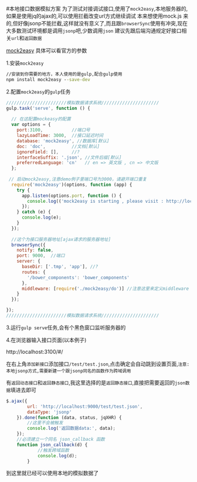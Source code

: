 #本地接口数据模拟方案
为了测试对接调试接口,使用了`mock2easy`,本地服务器的,如果是使用jq的ajax的,可以使用拦截改变url方式继续调试
本来想使用mock.js 来的,但好像jsonp不能拦截,这样就没有意义了,而且跟`browserSync`使用有冲突,现在大多数测试环境都是调用`jsonp`吧,少数调用`json`
建议先跟后端沟通规定好接口相关`url`和`返回数据`

[mock2easy](https://www.npmjs.com/package/mock2easy) 具体可以看官方的参数

1.安装`mock2easy`  
```cmd
//安装到你需要的地方，本人使用的是gulp,配合gulp使用
npm install mock2easy --save-dev
```
2.配置`mock2easy`的`gulp`任务
```javascript
///////////////////////模拟数据请求系统//////////////////////
gulp.task('serve', function () {
 
  // 在这配置mockeasy的配置
  var options = {
    port:3100, 	         //端口号
    lazyLoadTime: 3000,  //接口延迟时间
    database: 'mock2easy', //数据库[默认]
    doc: 'doc',			 //文档[默认]
    ignoreField: [],	 //?
    interfaceSuffix: '.json', //文件后缀[默认]
    preferredLanguage: 'cn'   // en => 英文版 , cn => 中文版
  };
 
 // 启动mock2easy,注意demo例子里端口号为3000，请避开端口重复 
  require('mock2easy')(options, function (app) {
    try {
      app.listen(options.port, function () {
        console.log(('mock2easy is starting , please visit : http://localhost:' + options.port).bold.cyan);
      });
    } catch (e) {
      console.log(e);
    }
  });
 
  //这个为接口服务器地址[ajax请求的服务器地址]
  browserSync({
    notify: false,
    port: 9000,  //端口
    server: {
      baseDir: ['.tmp', 'app'], //?
      routes: {
        '/bower_components': 'bower_components'
      },
      middleware: [require('./mock2easy/do')] //注意这里来定义middleware ，如果不配置的话将不能对接口进行拦截
    }
  });

});
///////////////////////模拟数据请求系统//////////////////////
```

3.运行`gulp serve`任务,会有个黑色窗口监听服务器的

4.在浏览器输入接口页面(以本例子)

http://localhost:3100/#/

在右上角`添加新接口`添加接口`/test/test.json`,点击确定会自动跳到设置页面,`注意:本地jsonp方式,需要新建一个跟jsonp同名的函数作为跨域调用`

有`返回动态接口`和`返回静态接口`,我这里选择的是`返回静态接口`,直接把需要返回的`json数据`填进去即可

```javascript
$.ajax({
		url: 'http://localhost:9000/test/test.json',
		dataType: 'jsonp'
	}).done(function (data, status, jqXHR) {
        //这里不会被触发
		console.log('返回数据data:', data);
	});
	//必须建立一个同名 json_callback 函数
    function json_callback(d) {
    	    //触发跨域函数
		    console.log(d);
	    }
```
到这里就已经可以使用本地的模拟数据了
